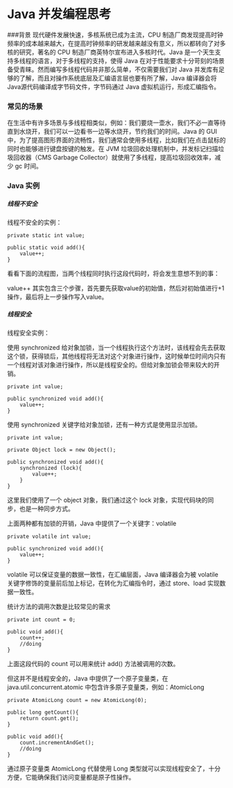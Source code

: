

# Java 并发编程思考

###背景 
现代硬件发展快速，多核系统已成为主流，CPU 制造厂商发现提高时钟频率的成本越来越大，在提高时钟频率的研发越来越没有意义，所以都转向了对多核的研究，著名的 CPU 制造厂商英特尔宣布进入多核时代。Java 是一个天生支持多线程的语言，对于多线程的支持，使得 Java 在对于性能要求十分苛刻的场景备受青睐。然而编写多线程代码并非那么简单，不仅需要我们对 Java 并发库有足够的了解，而且对操作系统底层及汇编语言层也要有所了解，Java 编译器会将 Java源代码编译成字节码文件，字节码通过 Java 虚拟机运行，形成汇编指令。 


### 常见的场景  
在生活中有许多场景与多线程相类似，例如：我们要烧一壶水，我们不必一直等待直到水烧开，我们可以一边看书一边等水烧开，节约我们的时间。Java 的 GUI 中，为了提高图形界面的流畅性，我们通常会使用多线程，比如我们在点击鼠标的同时也能够进行键盘按键的触发。在 JVM 垃圾回收处理机制中，并发标记扫描垃圾回收器（CMS Garbage Collector）就使用了多线程，提高垃圾回收效率，减少 gc 时间。 

### Java 实例

##### 线程不安全

线程不安全的实例：

    private static int value;
    
    public static void add(){
        value++;
    }

看看下面的流程图，当两个线程同时执行这段代码时，将会发生意想不到的事：

[](thread1.png)

value++ 其实包含三个步骤，首先要先获取value的初始值，然后对初始值进行+1操作，最后将上一步操作写入value。

##### 线程安全

线程安全实例：

使用 synchronized 给对象加锁，当一个线程执行这个方法时，该线程会先去获取这个锁，获得锁后，其他线程将无法对这个对象进行操作，这时候单位时间内只有一个线程对该对象进行操作，所以是线程安全的。但给对象加锁会带来较大的开销。

    private int value;

    public synchronized void add(){
        value++;
    }

使用 synchronized 关键字给对象加锁，还有一种方式是使用显示加锁。

    private int value;
    
    private Object lock = new Object();

    public synchronized void add(){
        synchronized (lock){
            value++;
        }
    }
    
这里我们使用了一个 object 对象，我们通过这个 lock 对象，实现代码块的同步，也是一种同步方式。

上面两种都有加锁的开销，Java 中提供了一个关键字：volatile


    private volatile int value;

    public synchronized void add(){
        value++;
    }
    
volatile 可以保证变量的数据一致性，在汇编层面，Java 编译器会为被 volatile 关键字修饰的变量前后加上标记，在转化为汇编指令时，通过 store、load 实现数据一致性。


统计方法的调用次数是比较常见的需求

    private int count = 0;

    public void add(){
        count++;
        //doing
    }
    
上面这段代码的 count 可以用来统计 add() 方法被调用的次数。

但这并不是线程安全的，Java 中提供了一个原子变量类，在 java.util.concurrent.atomic 中包含许多原子变量类，例如：AtomicLong

    private AtomicLong count = new AtomicLong(0);
    
    public long getCount(){
        return count.get();
    }
    
    public void add(){
        count.incrementAndGet();
        //doing
    }
    
通过原子变量类 AtomicLong 代替使用 Long 类型就可以实现线程安全了，十分方便，它能确保我们访问变量都是原子性操作。











